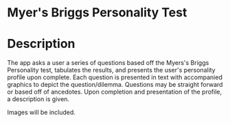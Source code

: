 # Myer's Briggs Personality Test

# Description
The app asks a user a series of questions based off the Myers's Briggs Personality test, tabulates
the results, and presents the user's personality profile upon complete. Each question is presented
in text with accompanied graphics to depict the question/dilemma. Questions may be straight forward
or based off of ancedotes. Upon completion and presentation of the profile, a description is given.

Images will be included.
